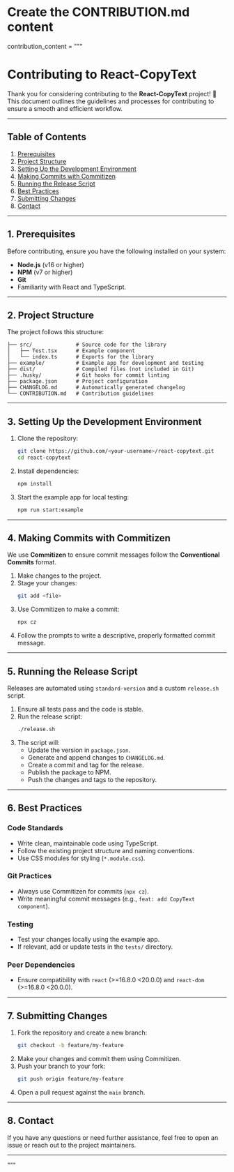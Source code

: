 # Create the CONTRIBUTION.md content

contribution_content = """

# Contributing to React-CopyText

Thank you for considering contributing to the **React-CopyText** project! 🎉 This document outlines the guidelines and processes for contributing to ensure a smooth and efficient workflow.

---

## **Table of Contents**

1. [Prerequisites](#prerequisites)
2. [Project Structure](#project-structure)
3. [Setting Up the Development Environment](#setting-up-the-development-environment)
4. [Making Commits with Commitizen](#making-commits-with-commitizen)
5. [Running the Release Script](#running-the-release-script)
6. [Best Practices](#best-practices)
7. [Submitting Changes](#submitting-changes)
8. [Contact](#contact)

---

## **1. Prerequisites**

Before contributing, ensure you have the following installed on your system:

- **Node.js** (v16 or higher)
- **NPM** (v7 or higher)
- **Git**
- Familiarity with React and TypeScript.

---

## **2. Project Structure**

The project follows this structure:

```
├── src/              # Source code for the library
│   ├── Test.tsx      # Example component
│   └── index.ts      # Exports for the library
├── example/          # Example app for development and testing
├── dist/             # Compiled files (not included in Git)
├── .husky/           # Git hooks for commit linting
├── package.json      # Project configuration
├── CHANGELOG.md      # Automatically generated changelog
└── CONTRIBUTION.md   # Contribution guidelines
```

---

## **3. Setting Up the Development Environment**

1. Clone the repository:

   ```bash
   git clone https://github.com/<your-username>/react-copytext.git
   cd react-copytext
   ```

2. Install dependencies:

   ```bash
   npm install
   ```

3. Start the example app for local testing:
   ```bash
   npm run start:example
   ```

---

## **4. Making Commits with Commitizen**

We use **Commitizen** to ensure commit messages follow the **Conventional Commits** format.

1. Make changes to the project.
2. Stage your changes:
   ```bash
   git add <file>
   ```
3. Use Commitizen to make a commit:
   ```bash
   npx cz
   ```
4. Follow the prompts to write a descriptive, properly formatted commit message.

---

## **5. Running the Release Script**

Releases are automated using `standard-version` and a custom `release.sh` script.

1. Ensure all tests pass and the code is stable.
2. Run the release script:
   ```bash
   ./release.sh
   ```
3. The script will:
   - Update the version in `package.json`.
   - Generate and append changes to `CHANGELOG.md`.
   - Create a commit and tag for the release.
   - Publish the package to NPM.
   - Push the changes and tags to the repository.

---

## **6. Best Practices**

### **Code Standards**

- Write clean, maintainable code using TypeScript.
- Follow the existing project structure and naming conventions.
- Use CSS modules for styling (`*.module.css`).

### **Git Practices**

- Always use Commitizen for commits (`npx cz`).
- Write meaningful commit messages (e.g., `feat: add CopyText component`).

### **Testing**

- Test your changes locally using the example app.
- If relevant, add or update tests in the `tests/` directory.

### **Peer Dependencies**

- Ensure compatibility with `react` (>=16.8.0 <20.0.0) and `react-dom` (>=16.8.0 <20.0.0).

---

## **7. Submitting Changes**

1. Fork the repository and create a new branch:
   ```bash
   git checkout -b feature/my-feature
   ```
2. Make your changes and commit them using Commitizen.
3. Push your branch to your fork:
   ```bash
   git push origin feature/my-feature
   ```
4. Open a pull request against the `main` branch.

---

## **8. Contact**

If you have any questions or need further assistance, feel free to open an issue or reach out to the project maintainers.

---

"""
